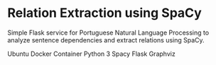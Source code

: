# Relation Extraction using SpaCy

Simple Flask service for Portuguese Natural Language Processing to analyze sentence dependencies and extract relations using SpaCy.

Ubuntu Docker Container 
Python 3
Spacy
Flask
Graphviz
